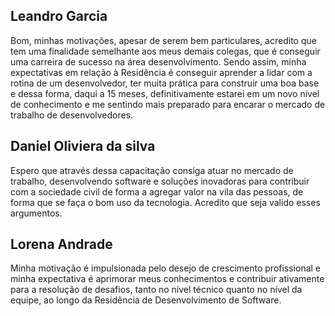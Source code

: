 ## Leandro Garcia
Bom, minhas motivações, apesar de serem bem particulares, acredito que tem uma finalidade semelhante aos meus demais colegas, que é conseguir uma carreira de sucesso na área desenvolvimento. Sendo assim, minha expectativas em relação à Residência é conseguir aprender a lidar com a rotina de um desenvolvedor, ter muita prática para construir uma boa base e dessa forma, daqui a 15 meses, definitivamente estarei em um novo nível de conhecimento e me sentindo mais preparado para encarar o mercado de trabalho de desenvolvedores.

## Daniel Oliviera da silva
Espero que através dessa capacitação consiga atuar no mercado de trabalho, desenvolvendo software e soluções inovadoras para
contribuir com a sociedade civil de forma a agregar valor na vila das pessoas, de forma que se faça o bom uso da tecnologia.
Acredito que seja valido esses argumentos.

## Lorena Andrade
Minha motivação é impulsionada pelo desejo de crescimento profissional e minha expectativa é aprimorar meus conhecimentos e contribuir ativamente para a resolução de desafios, tanto no nível técnico quanto no nível da equipe, ao longo da Residência de Desenvolvimento de Software.
